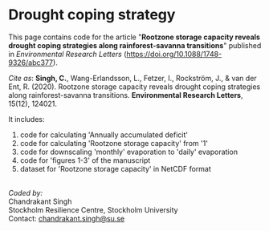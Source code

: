 # Drought coping strategy

This page contains code for the article "**Rootzone storage capacity reveals drought coping strategies along rainforest-savanna transitions**" published in *Environmental Research Letters* (https://doi.org/10.1088/1748-9326/abc377).

*Cite as*: **Singh, C.**, Wang-Erlandsson, L., Fetzer, I., Rockström, J., & van der Ent, R. (2020). Rootzone storage capacity reveals drought coping strategies along rainforest-savanna transitions. **Environmental Research Letters**, 15(12), 124021.

It includes:
1. code for calculating 'Annually accumulated deficit'
2. code for calculating 'Rootzone storage capacity' from '1'
3. code for downscaling 'monthly' evaporation to 'daily' evaporation
4. code for 'figures 1-3' of the manuscript
5. dataset for 'Rootzone storage capacity' in NetCDF format

\
*Coded by:*\
Chandrakant Singh\
Stockholm Resilience Centre, Stockholm University\
Contact: chandrakant.singh@su.se
